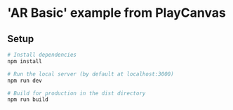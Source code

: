 # 'AR Basic' example from PlayCanvas

## Setup

``` bash
# Install dependencies
npm install

# Run the local server (by default at localhost:3000)
npm run dev

# Build for production in the dist directory
npm run build
```
